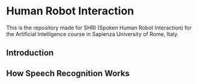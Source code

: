 # Human Robot Interaction 
This is the repository made for SHRI (Spoken Human Robot Interaction) for the Artificial Intelligence course in Sapienza University of Rome, Italy.

## Introduction

## How Speech Recognition Works
